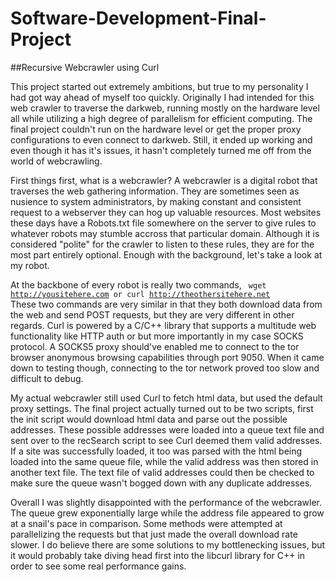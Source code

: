 # Software-Development-Final-Project

##Recursive Webcrawler using Curl


This project started out extremely ambitions, but true to my personality I had got way ahead of myself too quickly.  Originally I had intended for this web crawler to traverse the darkweb, running mostly on the hardware level all while utilizing a high degree of parallelism for efficient computing.  The final project couldn't run on the hardware level or get the proper proxy configurations to even connect to darkweb. Still, it ended up working and even though it has it's issues, it hasn't completely turned me off from the world of webcrawling.  

First things first, what is a webcrawler?  A webcrawler is a digital robot that traverses the web gathering information.  They are sometimes seen as nusience to system administrators, by making constant and consistent request to a webserver they can hog up valuable resources.  Most websites these days have a Robots.txt file somewhere on the server to give rules to whatever robots may stumble accross that particular domain.  Although it is considered "polite" for the crawler to listen to these rules, they are for the most part entirely optional.  Enough with the background, let's take a look at my robot.

At the backbone of every robot is really two commands, <code> wget http://yousitehere.com or curl http://theothersitehere.net </code> These two commands are very similar in that they both download data from the web and send POST requests, but they are very different in other regards.  Curl is powered by a C/C++ library that supports a multitude web functionality like HTTP auth or but more importantly in my case SOCKS protocol.  A SOCKS5 proxy should've enabled me to connect to the tor browser anonymous browsing capabilities through port 9050.  When it came down to testing though, connecting to the tor network proved too slow and difficult to debug.  

My actual webcrawler still used Curl to fetch html data, but used the default proxy settings.  The final project actually turned out to be two scripts, first the init script would download html data and parse out the possible addresses. These possible addresses were loaded into a queue text file and sent over to the recSearch script to see Curl deemed them valid addresses.  If a site was successfully loaded, it too was parsed with the html being loaded into the same queue file, while the valid address was then stored in another text file.  The text file of valid addresses could then be checked to make sure the queue wasn't bogged down with any duplicate addresses.  

Overall I was slightly disappointed with the performance of the webcrawler.  The queue grew exponentially large while the address file appeared to grow at a snail's pace in comparison.  Some methods were attempted at parallelizing the requests but that just made the overall download rate slower.  I do believe there are some solutions to my bottlenecking issues, but it would probably take diving head first into the libcurl library for C++ in order to see some real performance gains. 

